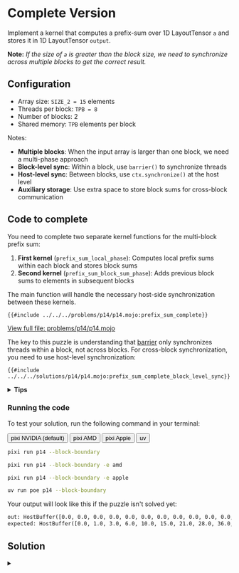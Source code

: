 # Complete Version

Implement a kernel that computes a prefix-sum over 1D LayoutTensor `a` and stores it in 1D LayoutTensor `output`.

**Note:** _If the size of `a` is greater than the block size, we need to synchronize across multiple blocks to get the correct result._

## Configuration

- Array size: `SIZE_2 = 15` elements
- Threads per block: `TPB = 8`
- Number of blocks: 2
- Shared memory: `TPB` elements per block

Notes:

- **Multiple blocks**: When the input array is larger than one block, we need a multi-phase approach
- **Block-level sync**: Within a block, use `barrier()` to synchronize threads
- **Host-level sync**: Between blocks, use `ctx.synchronize()` at the host level
- **Auxiliary storage**: Use extra space to store block sums for cross-block communication

## Code to complete

You need to complete two separate kernel functions for the multi-block prefix sum:

1. **First kernel** (`prefix_sum_local_phase`): Computes local prefix sums within each block and stores block sums
2. **Second kernel** (`prefix_sum_block_sum_phase`): Adds previous block sums to elements in subsequent blocks

The main function will handle the necessary host-side synchronization between these kernels.

```mojo
{{#include ../../../problems/p14/p14.mojo:prefix_sum_complete}}
```

<a href="{{#include ../_includes/repo_url.md}}/blob/main/problems/p14/p14.mojo" class="filename">View full file: problems/p14/p14.mojo</a>

The key to this puzzle is understanding that [barrier](https://docs.modular.com/mojo/stdlib/gpu/sync/barrier/) only synchronizes threads within a block, not across blocks. For cross-block synchronization, you need to use host-level synchronization:

```mojo
{{#include ../../../solutions/p14/p14.mojo:prefix_sum_complete_block_level_sync}}
```

<details>
<summary><strong>Tips</strong></summary>

<div class="solution-tips">

### 1. Build on the simple prefix sum

The [Simple Version](./simple.md) shows how to implement a single-block prefix sum. You'll need to extend that approach to work across multiple blocks:

```
Simple version (single block): [0,1,2,3,4,5,6,7] → [0,1,3,6,10,15,21,28]

Complete version (two blocks):
Block 0: [0,1,2,3,4,5,6,7] → [0,1,3,6,10,15,21,28]
Block 1: [8,9,10,11,12,13,14] → [8,17,27,38,50,63,77]
```

But how do we handle the second block's values? They need to include sums from the first block!

### 2. Two-phase approach

The simple prefix sum can't synchronize across blocks, so split the work:

1. **First phase**: Each block computes its own local prefix sum (just like the simple version)
2. **Second phase**: Blocks incorporate the sums from previous blocks

Remember: `barrier()` only synchronizes threads within one block. You need host-level synchronization between phases.

### 3. Extended memory strategy

Since blocks can't directly communicate, you need somewhere to store block sums:

- Allocate extra memory at the end of your output buffer
- Last thread in each block stores its final sum in this extra space
- Subsequent blocks can read these sums and add them to their elements

### 4. Key implementation insights

- **Different layouts**: Input and output may have different shapes
- **Boundary handling**: Always check `global_i < size` for array bounds
- **Thread role specialization**: Only specific threads (e.g., last thread) should store block sums
- **Two kernel synchronization**: Use `ctx.synchronize()` between kernel launches

### 5. Debugging Strategy

If you encounter issues, try visualizing the intermediate state after the first phase:

```
After first phase: [0,1,3,6,10,15,21,28, 8,17,27,38,50,63,77, ???,???]
```

Where `???` should contain your block sums that will be used in the second phase.

</div>
</details>

### Running the code

To test your solution, run the following command in your terminal:

<div class="code-tabs" data-tab-group="package-manager">
  <div class="tab-buttons">
    <button class="tab-button">pixi NVIDIA (default)</button>
    <button class="tab-button">pixi AMD</button>
    <button class="tab-button">pixi Apple</button>
    <button class="tab-button">uv</button>
  </div>
  <div class="tab-content">

```bash
pixi run p14 --block-boundary
```

  </div>
  <div class="tab-content">

```bash
pixi run p14 --block-boundary -e amd
```

  </div>
  <div class="tab-content">

```bash
pixi run p14 --block-boundary -e apple
```

  </div>
  <div class="tab-content">

```bash
uv run poe p14 --block-boundary
```

  </div>
</div>

Your output will look like this if the puzzle isn't solved yet:

```txt
out: HostBuffer([0.0, 0.0, 0.0, 0.0, 0.0, 0.0, 0.0, 0.0, 0.0, 0.0, 0.0, 0.0, 0.0, 0.0, 0.0, 0.0, 0.0])
expected: HostBuffer([0.0, 1.0, 3.0, 6.0, 10.0, 15.0, 21.0, 28.0, 36.0, 45.0, 55.0, 66.0, 78.0, 91.0, 105.0])
```

## Solution

<details class="solution-details">
<summary></summary>

```mojo
{{#include ../../../solutions/p14/p14.mojo:prefix_sum_complete_solution}}
```

<div class="solution-explanation">

This solution implements a multi-block prefix sum using a two-kernel approach to handle an array that spans multiple thread blocks. Let's break down each aspect in detail:

## The challenge of cross-block communication

The fundamental limitation in GPU programming is that threads can only synchronize within a block using `barrier()`. When data spans multiple blocks, we face the challenge: **How do we ensure blocks can communicate their partial results to other blocks?**

### Memory layout visualization

For our test case with `SIZE_2 = 15` and `TPB = 8`:

```
Input array:  [0, 1, 2, 3, 4, 5, 6, 7, 8, 9, 10, 11, 12, 13, 14]

Block 0 processes: [0, 1, 2, 3, 4, 5, 6, 7]
Block 1 processes: [8, 9, 10, 11, 12, 13, 14] (7 valid elements)
```

We extend the output buffer to include space for block sums:

```
Extended buffer: [data values (15 elements)] + [block sums (2 elements)]
                 [0...14] + [block0_sum, block1_sum]
```

The size of this extended buffer is: `EXTENDED_SIZE = SIZE_2 + num_blocks = 15 + 2 = 17`

## Phase 1 kernel: Local prefix sums

### Race condition prevention in local phase

The local phase uses the same explicit synchronization pattern as the simple version to prevent read-write hazards:

- **Read Phase**: All threads first read the values they need into a local variable `current_val`
- **Synchronization**: `barrier()` ensures all reads complete before any writes begin
- **Write Phase**: All threads then safely write their computed values back to shared memory

This prevents race conditions that could occur when multiple threads simultaneously access the same shared memory locations during the parallel reduction.

### Step-by-step execution for Block 0

1. **Load values into shared memory**:

   ```
   shared = [0, 1, 2, 3, 4, 5, 6, 7]
   ```

2. **Iterations of parallel reduction** (\\(\log_2(TPB) = 3\\) iterations):

   **Iteration 1** (offset=1):

   **Read Phase**: Each active thread reads the value it needs:

   ```
   T₁ reads shared[0] = 0    T₅ reads shared[4] = 4
   T₂ reads shared[1] = 1    T₆ reads shared[5] = 5
   T₃ reads shared[2] = 2    T₇ reads shared[6] = 6
   T₄ reads shared[3] = 3
   ```

   **Synchronization**: `barrier()` ensures all reads complete

   **Write Phase**: Each thread adds its read value:

   ```
   shared[0] = 0              (unchanged)
   shared[1] = 1 + 0 = 1
   shared[2] = 2 + 1 = 3
   shared[3] = 3 + 2 = 5
   shared[4] = 4 + 3 = 7
   shared[5] = 5 + 4 = 9
   shared[6] = 6 + 5 = 11
   shared[7] = 7 + 6 = 13
   ```

   After barrier: `shared = [0, 1, 3, 5, 7, 9, 11, 13]`

   **Iteration 2** (offset=2):

   **Read Phase**: Each active thread reads the value it needs:

   ```
   T₂ reads shared[0] = 0    T₅ reads shared[3] = 5
   T₃ reads shared[1] = 1    T₆ reads shared[4] = 7
   T₄ reads shared[2] = 3    T₇ reads shared[5] = 9
   ```

   **Synchronization**: `barrier()` ensures all reads complete

   **Write Phase**: Each thread adds its read value:

   ```
   shared[0] = 0              (unchanged)
   shared[1] = 1              (unchanged)
   shared[2] = 3 + 0 = 3      (unchanged)
   shared[3] = 5 + 1 = 6
   shared[4] = 7 + 3 = 10
   shared[5] = 9 + 5 = 14
   shared[6] = 11 + 7 = 18
   shared[7] = 13 + 9 = 22
   ```

   After barrier: `shared = [0, 1, 3, 6, 10, 14, 18, 22]`

   **Iteration 3** (offset=4):

   **Read Phase**: Each active thread reads the value it needs:

   ```
   T₄ reads shared[0] = 0    T₆ reads shared[2] = 3
   T₅ reads shared[1] = 1    T₇ reads shared[3] = 6
   ```

   **Synchronization**: `barrier()` ensures all reads complete

   **Write Phase**: Each thread adds its read value:

   ```
   shared[0] = 0              (unchanged)
   shared[1] = 1              (unchanged)
   shared[2] = 3              (unchanged)
   shared[3] = 6              (unchanged)
   shared[4] = 10 + 0 = 10    (unchanged)
   shared[5] = 14 + 1 = 15
   shared[6] = 18 + 3 = 21
   shared[7] = 22 + 6 = 28
   ```

   After barrier: `shared = [0, 1, 3, 6, 10, 15, 21, 28]`

3. **Write local results back to global memory**:

   ```
   output[0...7] = [0, 1, 3, 6, 10, 15, 21, 28]
   ```

4. **Store block sum in auxiliary space** (only last thread):

   ```
   output[15] = 28  // at position size + block_idx.x = 15 + 0
   ```

### Step-by-step execution for Block 1

1. **Load values into shared memory**:

   ```
   shared = [8, 9, 10, 11, 12, 13, 14, uninitialized]
   ```

   Note: Thread 7 doesn't load anything since `global_i = 15 >= SIZE_2`, leaving `shared[7]` uninitialized. This is safe because Thread 7 won't participate in the final output.

2. **Iterations of parallel reduction** (\\(\log_2(TPB) = 3\\) iterations):

   Only the first 7 threads participate in meaningful computation. After all three iterations:

   ```
   shared = [8, 17, 27, 38, 50, 63, 77, uninitialized]
   ```

3. **Write local results back to global memory**:

   ```
   output[8...14] = [8, 17, 27, 38, 50, 63, 77]  // Only 7 valid outputs
   ```

4. **Store block sum in auxiliary space** (only last thread in block):

   ```
   output[16] = shared[7]  // Thread 7 (TPB-1) stores whatever is in shared[7]
   ```

   Note: Even though Thread 7 doesn't load valid input data, it still participates in the prefix sum computation within the block. The `shared[7]` position gets updated during the parallel reduction iterations, but since it started uninitialized, the final value is unpredictable. However, this doesn't affect correctness because Block 1 is the last block, so this block sum is never used in Phase 2.

After Phase 1, the output buffer contains:

```
[0, 1, 3, 6, 10, 15, 21, 28, 8, 17, 27, 38, 50, 63, 77, 28, ???]
                                                        ^   ^
                                                Block sums stored here
```

Note: The last block sum (???) is unpredictable since it's based on uninitialized memory, but this doesn't affect the final result.

## Host-device synchronization: When it's actually needed

The two kernel phases execute sequentially **without any explicit synchronization** between them:

```mojo
# Phase 1: Local prefix sums
ctx.enqueue_function[prefix_sum_local_phase[...]](...)

# Phase 2: Add block sums (automatically waits for Phase 1)
ctx.enqueue_function[prefix_sum_block_sum_phase[...]](...)
```

**Key insight**: Mojo's `DeviceContext` uses a single execution stream (CUDA stream on NVIDIA GPUs, HIP stream on AMD ROCm GPUs), which guarantees that kernel launches execute in the exact order they are enqueued. No explicit synchronization is needed between kernels.

**When `ctx.synchronize()` is needed**:

```mojo
# After both kernels complete, before reading results on host
ctx.synchronize()  # Host waits for GPU to finish

with out.map_to_host() as out_host:  # Now safe to read GPU results
    print("out:", out_host)
```

The `ctx.synchronize()` call serves its traditional purpose:

- **Host-device synchronization**: Ensures the host waits for all GPU work to complete before accessing results
- **Memory safety**: Prevents reading GPU memory before computations finish

**Execution model**: Unlike `barrier()` which synchronizes threads within a block, kernel ordering comes from Mojo's single-stream execution model, while `ctx.synchronize()` handles host-device coordination.

## Phase 2 kernel: Block sum addition

1. **Block 0**: No changes needed (it's already correct).

2. **Block 1**: Each thread adds Block 0's sum to its element:

   ```
   prev_block_sum = output[size + block_idx.x - 1] = output[15] = 28
   output[global_i] += prev_block_sum
   ```

   Block 1 values are transformed:

   ```
   Before: [8, 17, 27, 38, 50, 63, 77]
   After:  [36, 45, 55, 66, 78, 91, 105]
   ```

## Performance and optimization considerations

### Key implementation details

**Local phase synchronization pattern**: Each iteration within a block follows a strict read → sync → write pattern:

1. `var current_val: out.element_type = 0` - Initialize local variable
2. `current_val = shared[local_i - offset]` - Read phase (if conditions met)
3. `barrier()` - Explicit synchronization to prevent race conditions
4. `shared[local_i] += current_val` - Write phase (if conditions met)
5. `barrier()` - Standard synchronization before next iteration

**Cross-block synchronization**: The algorithm uses two levels of synchronization:

- **Intra-block**: `barrier()` synchronizes threads within each block during local prefix sum computation
- **Inter-block**: `ctx.synchronize()` synchronizes between kernel launches to ensure Phase 1 completes before Phase 2 begins

**Race condition prevention**: The explicit read-write separation in the local phase prevents the race condition that would occur if threads simultaneously read from and write to the same shared memory locations during parallel reduction.

1. **Work efficiency**: This implementation has \\(O(n \log n)\\) work complexity, while the sequential algorithm is \\(O(n)\\). This is a classic space-time tradeoff in parallel algorithms.

2. **Memory overhead**: The extra space for block sums is minimal (just one element per block).

This two-kernel approach is a fundamental pattern in GPU programming for algorithms that require cross-block communication. The same strategy can be applied to other parallel algorithms like radix sort, histogram calculation, and reduction operations.
</div>
</details>
